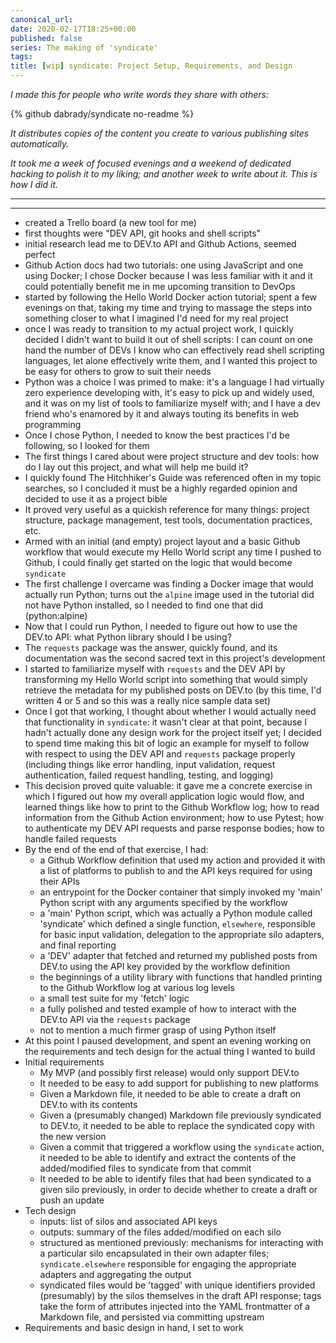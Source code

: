 ```yaml
---
canonical_url:
date: 2020-02-17T18:25+00:00
published: false
series: The making of 'syndicate'
tags:
title: [wip] syndicate: Project Setup, Requirements, and Design
---
```


_I made this for people who write words they share with others:_

{% github dabrady/syndicate no-readme %}

_It distributes copies of the content you create to various publishing sites automatically._

_It took me a week of focused evenings and a weekend of dedicated hacking to polish it to my liking; and another week to write about it. This is how I did it._

---

---
- created a Trello board (a new tool for me)
- first thoughts were "DEV API, git hooks and shell scripts"
- initial research lead me to DEV.to API and Github Actions, seemed perfect
- Github Action docs had two tutorials: one using JavaScript and one using Docker; I chose Docker because I was less familiar with it and it could potentially benefit me in me upcoming transition to DevOps
- started by following the Hello World Docker action tutorial; spent a few evenings on that, taking my time and trying to massage the steps into something closer to what I imagined I'd need for my real project
- once I was ready to transition to my actual project work, I quickly decided I didn't want to build it out of shell scripts: I can count on one hand the number of DEVs I know who can effectively read shell scripting languages, let alone effectively write them, and I wanted this project to be easy for others to grow to suit their needs
- Python was a choice I was primed to make: it's a language I had virtually zero experience developing with, it's easy to pick up and widely used, and it was on my list of tools to familiarize myself with; and I have a dev friend who's enamored by it and always touting its benefits in web programming
- Once I chose Python, I needed to know the best practices I'd be following, so I looked for them
- The first things I cared about were project structure and dev tools: how do I lay out this project, and what will help me build it?
- I quickly found The Hitchhiker's Guide was referenced often in my topic searches, so I concluded it must be a highly regarded opinion and decided to use it as a project bible
- It proved very useful as a quickish reference for many things: project structure, package management, test tools, documentation practices, etc.
- Armed with an initial (and empty) project layout and a basic Github workflow that would execute my Hello World script any time I pushed to Github, I could finally get started on the logic that would become `syndicate`
- The first challenge I overcame was finding a Docker image that would actually run Python; turns out the `alpine` image used in the tutorial did not have Python installed, so I needed to find one that did (python:alpine)
- Now that I could run Python, I needed to figure out how to use the DEV.to API: what Python library should I be using?
- The `requests` package was the answer, quickly found, and its documentation was the second sacred text in this project's development
- I started to familiarize myself with `requests` and the DEV API by transforming my Hello World script into something that would simply retrieve the metadata for my published posts on DEV.to (by this time, I'd written 4 or 5 and so this was a really nice sample data set)
- Once I got that working, I thought about whether I would actually need that functionality in `syndicate`: it wasn't clear at that point, because I hadn't actually done any design work for the project itself yet; I decided to spend time making this bit of logic an example for myself to follow with respect to using the DEV API and `requests` package properly (including things like error handling, input validation, request authentication, failed request handling, testing, and logging)
- This decision proved quite valuable: it gave me a concrete exercise in which I figured out how my overall application logic would flow, and learned things like how to print to the Github Workflow log; how to read information from the Github Action environment; how to use Pytest; how to authenticate my DEV API requests and parse response bodies; how to handle failed requests
- By the end of the end of that exercise, I had:
  - a Github Workflow definition that used my action and provided it with a list of platforms to publish to and the API keys required for using their APIs
  - an entrypoint for the Docker container that simply invoked my 'main' Python script with any arguments specified by the workflow
  - a 'main' Python script, which was actually a Python module called 'syndicate' which defined a single function, `elsewhere`, responsible for basic input validation, delegation to the appropriate silo adapters, and final reporting
  - a 'DEV' adapter that fetched and returned my published posts from DEV.to using the API key provided by the workflow definition
  - the beginnings of a utility library with functions that handled printing to the Github Workflow log at various log levels
  - a small test suite for my 'fetch' logic
  - a fully polished and tested example of how to interact with the DEV.to API via the `requests` package
  - not to mention a much firmer grasp of using Python itself
- At this point I paused development, and spent an evening working on the requirements and tech design for the actual thing I wanted to build
- Initial requirements
  - My MVP (and possibly first release) would only support DEV.to
  - It needed to be easy to add support for publishing to new platforms
  - Given a Markdown file, it needed to be able to create a draft on DEV.to with its contents
  - Given a (presumably changed) Markdown file previously syndicated to DEV.to, it needed to be able to replace the syndicated copy with the new version
  - Given a commit that triggered a workflow using the `syndicate` action, it needed to be able to identify and extract the contents of the added/modified files to syndicate from that commit
  - It needed to be able to identify files that had been syndicated to a given silo previously, in order to decide whether to create a draft or push an update
- Tech design
  - inputs: list of silos and associated API keys
  - outputs: summary of the files added/modified on each silo
  - structured as mentioned previously: mechanisms for interacting with a particular silo encapsulated in their own adapter files; `syndicate.elsewhere` responsible for engaging the appropriate adapters and aggregating the output
  - syndicated files would be 'tagged' with unique identifiers provided (presumably) by the silos themselves in the draft API response; tags take the form of attributes injected into the YAML frontmatter of a Markdown file, and persisted via committing upstream
- Requirements and basic design in hand, I set to work
